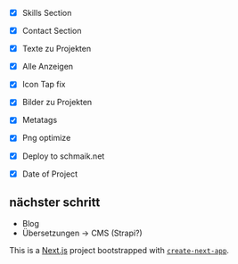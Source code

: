 - [x] Skills Section
- [x] Contact Section
- [x] Texte zu Projekten
- [x] Alle Anzeigen
- [x] Icon Tap fix
- [x] Bilder zu Projekten
- [x] Metatags
- [x] Png optimize
- [x] Deploy to schmaik.net
- [x] Date of Project


## nächster schritt 
- Blog
- Übersetzungen
-> CMS (Strapi?)

This is a [Next.js](https://nextjs.org/) project bootstrapped with [`create-next-app`](https://github.com/vercel/next.js/tree/canary/packages/create-next-app).